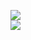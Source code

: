 [![](https://img.shields.io/badge/Made%20With-Github%20Spray-lightgrey.svg?style=for-the-badge&logo=github)](https://github.com/Annihil/github-spray#9914)  
[![](https://i.imgur.com/2DrTn0Z.gif)](https://github.com/Annihil/github-spray)